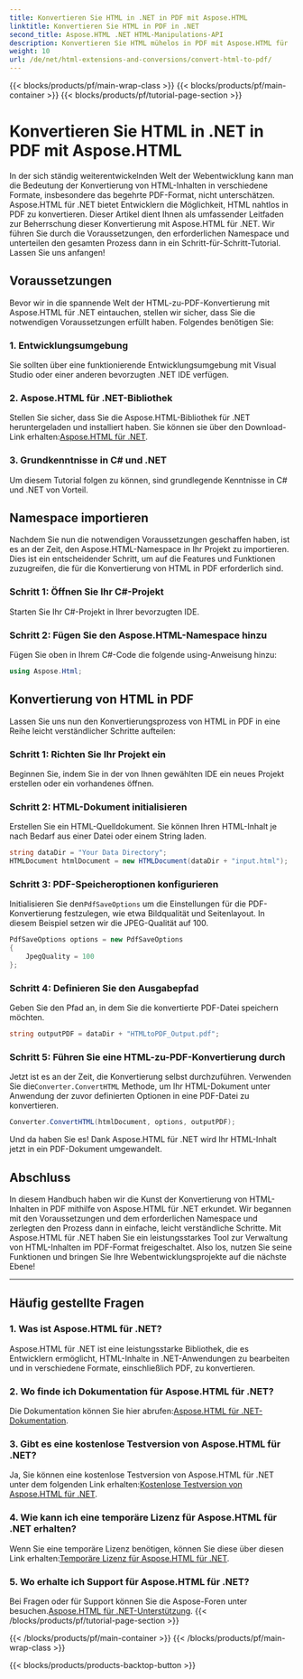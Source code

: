 ```yaml
---
title: Konvertieren Sie HTML in .NET in PDF mit Aspose.HTML
linktitle: Konvertieren Sie HTML in PDF in .NET
second_title: Aspose.HTML .NET HTML-Manipulations-API
description: Konvertieren Sie HTML mühelos in PDF mit Aspose.HTML für .NET. Folgen Sie unserer Schritt-für-Schritt-Anleitung und entfesseln Sie die Leistungsfähigkeit der HTML-zu-PDF-Konvertierung.
weight: 10
url: /de/net/html-extensions-and-conversions/convert-html-to-pdf/
---
```


{{< blocks/products/pf/main-wrap-class >}}
{{< blocks/products/pf/main-container >}}
{{< blocks/products/pf/tutorial-page-section >}}

# Konvertieren Sie HTML in .NET in PDF mit Aspose.HTML


In der sich ständig weiterentwickelnden Welt der Webentwicklung kann man die Bedeutung der Konvertierung von HTML-Inhalten in verschiedene Formate, insbesondere das begehrte PDF-Format, nicht unterschätzen. Aspose.HTML für .NET bietet Entwicklern die Möglichkeit, HTML nahtlos in PDF zu konvertieren. Dieser Artikel dient Ihnen als umfassender Leitfaden zur Beherrschung dieser Konvertierung mit Aspose.HTML für .NET. Wir führen Sie durch die Voraussetzungen, den erforderlichen Namespace und unterteilen den gesamten Prozess dann in ein Schritt-für-Schritt-Tutorial. Lassen Sie uns anfangen!

## Voraussetzungen

Bevor wir in die spannende Welt der HTML-zu-PDF-Konvertierung mit Aspose.HTML für .NET eintauchen, stellen wir sicher, dass Sie die notwendigen Voraussetzungen erfüllt haben. Folgendes benötigen Sie:

### 1. Entwicklungsumgebung

Sie sollten über eine funktionierende Entwicklungsumgebung mit Visual Studio oder einer anderen bevorzugten .NET IDE verfügen.

### 2. Aspose.HTML für .NET-Bibliothek

Stellen Sie sicher, dass Sie die Aspose.HTML-Bibliothek für .NET heruntergeladen und installiert haben. Sie können sie über den Download-Link erhalten:[Aspose.HTML für .NET](https://releases.aspose.com/html/net/).

### 3. Grundkenntnisse in C# und .NET

Um diesem Tutorial folgen zu können, sind grundlegende Kenntnisse in C# und .NET von Vorteil.

## Namespace importieren

Nachdem Sie nun die notwendigen Voraussetzungen geschaffen haben, ist es an der Zeit, den Aspose.HTML-Namespace in Ihr Projekt zu importieren. Dies ist ein entscheidender Schritt, um auf die Features und Funktionen zuzugreifen, die für die Konvertierung von HTML in PDF erforderlich sind.

### Schritt 1: Öffnen Sie Ihr C#-Projekt

Starten Sie Ihr C#-Projekt in Ihrer bevorzugten IDE.

### Schritt 2: Fügen Sie den Aspose.HTML-Namespace hinzu

Fügen Sie oben in Ihrem C#-Code die folgende using-Anweisung hinzu:

```csharp
using Aspose.Html;
```

## Konvertierung von HTML in PDF

Lassen Sie uns nun den Konvertierungsprozess von HTML in PDF in eine Reihe leicht verständlicher Schritte aufteilen:

### Schritt 1: Richten Sie Ihr Projekt ein

Beginnen Sie, indem Sie in der von Ihnen gewählten IDE ein neues Projekt erstellen oder ein vorhandenes öffnen.

### Schritt 2: HTML-Dokument initialisieren

Erstellen Sie ein HTML-Quelldokument. Sie können Ihren HTML-Inhalt je nach Bedarf aus einer Datei oder einem String laden.

```csharp
string dataDir = "Your Data Directory";
HTMLDocument htmlDocument = new HTMLDocument(dataDir + "input.html");
```

### Schritt 3: PDF-Speicheroptionen konfigurieren

 Initialisieren Sie den`PdfSaveOptions` um die Einstellungen für die PDF-Konvertierung festzulegen, wie etwa Bildqualität und Seitenlayout. In diesem Beispiel setzen wir die JPEG-Qualität auf 100.

```csharp
PdfSaveOptions options = new PdfSaveOptions
{
    JpegQuality = 100
};
```

### Schritt 4: Definieren Sie den Ausgabepfad

Geben Sie den Pfad an, in dem Sie die konvertierte PDF-Datei speichern möchten.

```csharp
string outputPDF = dataDir + "HTMLtoPDF_Output.pdf";
```

### Schritt 5: Führen Sie eine HTML-zu-PDF-Konvertierung durch

 Jetzt ist es an der Zeit, die Konvertierung selbst durchzuführen. Verwenden Sie die`Converter.ConvertHTML` Methode, um Ihr HTML-Dokument unter Anwendung der zuvor definierten Optionen in eine PDF-Datei zu konvertieren.

```csharp
Converter.ConvertHTML(htmlDocument, options, outputPDF);
```

Und da haben Sie es! Dank Aspose.HTML für .NET wird Ihr HTML-Inhalt jetzt in ein PDF-Dokument umgewandelt.

## Abschluss

In diesem Handbuch haben wir die Kunst der Konvertierung von HTML-Inhalten in PDF mithilfe von Aspose.HTML für .NET erkundet. Wir begannen mit den Voraussetzungen und dem erforderlichen Namespace und zerlegten den Prozess dann in einfache, leicht verständliche Schritte. Mit Aspose.HTML für .NET haben Sie ein leistungsstarkes Tool zur Verwaltung von HTML-Inhalten im PDF-Format freigeschaltet. Also los, nutzen Sie seine Funktionen und bringen Sie Ihre Webentwicklungsprojekte auf die nächste Ebene!

---

## Häufig gestellte Fragen

### 1. Was ist Aspose.HTML für .NET?

Aspose.HTML für .NET ist eine leistungsstarke Bibliothek, die es Entwicklern ermöglicht, HTML-Inhalte in .NET-Anwendungen zu bearbeiten und in verschiedene Formate, einschließlich PDF, zu konvertieren.

### 2. Wo finde ich Dokumentation für Aspose.HTML für .NET?

 Die Dokumentation können Sie hier abrufen:[Aspose.HTML für .NET-Dokumentation](https://reference.aspose.com/html/net/).

### 3. Gibt es eine kostenlose Testversion von Aspose.HTML für .NET?

 Ja, Sie können eine kostenlose Testversion von Aspose.HTML für .NET unter dem folgenden Link erhalten:[Kostenlose Testversion von Aspose.HTML für .NET](https://releases.aspose.com/).

### 4. Wie kann ich eine temporäre Lizenz für Aspose.HTML für .NET erhalten?

Wenn Sie eine temporäre Lizenz benötigen, können Sie diese über diesen Link erhalten:[Temporäre Lizenz für Aspose.HTML für .NET](https://purchase.aspose.com/temporary-license/).

### 5. Wo erhalte ich Support für Aspose.HTML für .NET?

 Bei Fragen oder für Support können Sie die Aspose-Foren unter besuchen.[Aspose.HTML für .NET-Unterstützung](https://forum.aspose.com/).
{{< /blocks/products/pf/tutorial-page-section >}}

{{< /blocks/products/pf/main-container >}}
{{< /blocks/products/pf/main-wrap-class >}}

{{< blocks/products/products-backtop-button >}}
